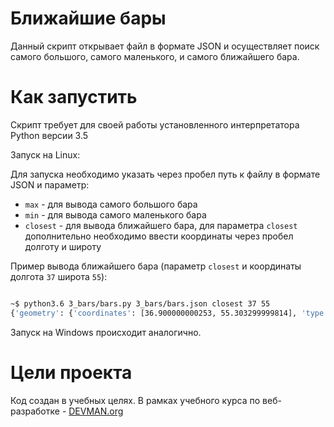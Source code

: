 # Ближайшие бары

Данный скрипт открывает файл в формате JSON и осуществляет поиск самого большого, самого маленького, и самого ближайшего бара.

# Как запустить

Скрипт требует для своей работы установленного интерпретатора Python версии 3.5

Запуск на Linux:

Для запуска необходимо указать через пробел путь к файлу в формате JSON и параметр:

* `max` - для вывода самого большого бара
* `min` - для вывода самого маленького бара
* `closest` - для вывода ближайшего бара, для параметра `closest` дополнительно необходимо ввести координаты через пробел долготу и широту

Пример вывода ближайшего бара (параметр `closest` и координаты долгота `37` широта `55`):
```bash

~$ python3.6 3_bars/bars.py 3_bars/bars.json closest 37 55
{'geometry': {'coordinates': [36.900000000253, 55.303299999814], 'type': 'Point', 'distance_from_me': 0.31936012562086225}, 'properties': {'DatasetId': 1796, 'VersionNumber': 2, 'ReleaseNumber': 2, 'RowId': 'bb9eb30d-d16b-4821-8d9c-894b581ac762', 'Attributes': {'global_id': 281494712, 'Name': 'Staropramen', 'IsNetObject': 'нет', 'OperatingCompany': None, 'AdmArea': 'Центральный административный округ', 'District': 'Красносельский район', 'Address': 'Садовая-Спасская улица, дом 19, корпус 1', 'PublicPhone': [{'PublicPhone': '(985) 069-34-47'}], 'SeatsCount': 50, 'SocialPrivileges': 'нет'}}, 'type': 'Feature'}

```

Запуск на Windows происходит аналогично.

# Цели проекта

Код создан в учебных целях. В рамках учебного курса по веб-разработке - [DEVMAN.org](https://devman.org)
